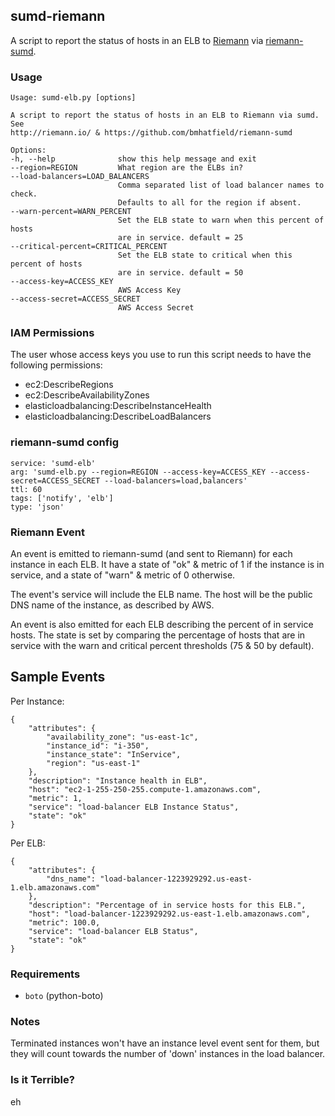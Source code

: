 ## sumd-riemann

A script to report the status of hosts in an ELB
to [Riemann](http://riemann.io/)
via [riemann-sumd](https://github.com/bmhatfield/riemann-sumd).

### Usage

    Usage: sumd-elb.py [options]

    A script to report the status of hosts in an ELB to Riemann via sumd. See
    http://riemann.io/ & https://github.com/bmhatfield/riemann-sumd

    Options:
    -h, --help              show this help message and exit
    --region=REGION         What region are the ELBs in?
    --load-balancers=LOAD_BALANCERS
                            Comma separated list of load balancer names to check.
                            Defaults to all for the region if absent.
    --warn-percent=WARN_PERCENT
                            Set the ELB state to warn when this percent of hosts
                            are in service. default = 25
    --critical-percent=CRITICAL_PERCENT
                            Set the ELB state to critical when this percent of hosts
                            are in service. default = 50
    --access-key=ACCESS_KEY
                            AWS Access Key
    --access-secret=ACCESS_SECRET
                            AWS Access Secret

### IAM Permissions

The user whose access keys you use to run this script needs to have the following permissions:

* ec2:DescribeRegions
* ec2:DescribeAvailabilityZones
* elasticloadbalancing:DescribeInstanceHealth
* elasticloadbalancing:DescribeLoadBalancers

### riemann-sumd config

    service: 'sumd-elb'
    arg: 'sumd-elb.py --region=REGION --access-key=ACCESS_KEY --access-secret=ACCESS_SECRET --load-balancers=load,balancers'
    ttl: 60
    tags: ['notify', 'elb']
    type: 'json'

### Riemann Event

An event is emitted to riemann-sumd (and sent to Riemann) for each instance in each ELB.
It have a state of "ok" & metric of 1 if the instance is in service,
and a state of "warn" & metric of 0 otherwise.

The event's service will include the ELB name.
The host will be the public DNS name of the instance, as described by AWS.

An event is also emitted for each ELB describing the percent of in service hosts.
The state is set by comparing the percentage of hosts that are in service with the
warn and critical percent thresholds (75 & 50 by default).

## Sample Events

Per Instance:

    {
        "attributes": {
            "availability_zone": "us-east-1c",
            "instance_id": "i-350",
            "instance_state": "InService",
            "region": "us-east-1"
        },
        "description": "Instance health in ELB",
        "host": "ec2-1-255-250-255.compute-1.amazonaws.com",
        "metric": 1,
        "service": "load-balancer ELB Instance Status",
        "state": "ok"
    }

Per ELB:

    {
        "attributes": {
            "dns_name": "load-balancer-1223929292.us-east-1.elb.amazonaws.com"
        },
        "description": "Percentage of in service hosts for this ELB.",
        "host": "load-balancer-1223929292.us-east-1.elb.amazonaws.com",
        "metric": 100.0,
        "service": "load-balancer ELB Status",
        "state": "ok"
    }

### Requirements

* `boto` (python-boto)

### Notes

Terminated instances won't have an instance level event sent for them,
but they will count towards the number of 'down' instances in the load balancer.

### Is it Terrible?

eh

